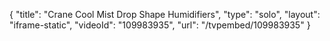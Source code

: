{
    "title": "Crane Cool Mist Drop Shape Humidifiers",
    "type": "solo",
    "layout": "iframe-static",
    "videoId": "109983935",
    "url": "\/tvpembed\/109983935"
}
